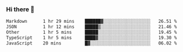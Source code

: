 ### Hi there 👋

<!--
**WShiBin/WShiBin** is a ✨ _special_ ✨ repository because its `README.md` (this file) appears on your GitHub profile.

Here are some ideas to get you started:

- 🔭 I’m currently working on ...
- 🌱 I’m currently learning ...
- 👯 I’m looking to collaborate on ...
- 🤔 I’m looking for help with ...
- 💬 Ask me about ...
- 📫 How to reach me: ...
- 😄 Pronouns: ...
- ⚡ Fun fact: ...
-->

<!--START_SECTION:waka-->

```txt
Markdown      1 hr 29 mins    ██████▓░░░░░░░░░░░░░░░░░░   26.51 %
JSON          1 hr 12 mins    █████▒░░░░░░░░░░░░░░░░░░░   21.46 %
Other         1 hr 5 mins     █████░░░░░░░░░░░░░░░░░░░░   19.45 %
TypeScript    1 hr 5 mins     ████▓░░░░░░░░░░░░░░░░░░░░   19.30 %
JavaScript    20 mins         █▓░░░░░░░░░░░░░░░░░░░░░░░   06.02 %
```

<!--END_SECTION:waka-->

